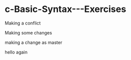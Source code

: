 # c-Basic-Syntax---Exercises


Making a conflict

Making some changes

making a change as master

hello again

